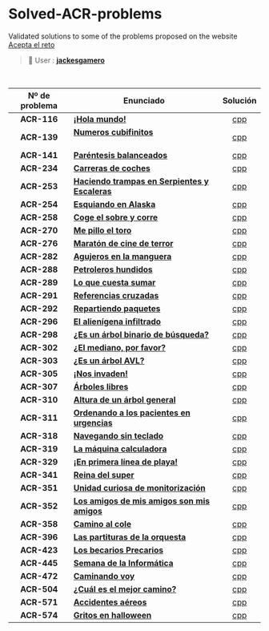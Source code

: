 # Solved-ACR-problems
Validated solutions to some of the problems proposed on the website [Acepta el reto](https://www.aceptaelreto.com/)

> 👤 User :  [**jackesgamero**](https://www.aceptaelreto.com/user/profile.php?id=20371)

<br>

<center>

|Nº de problema  | Enunciado| Solución
|:---:|--|:---:|
| **ACR-116** | [**¡Hola mundo!**](https://www.aceptaelreto.com/problem/statement.php?id=116)| [cpp](https://github.com/Jackesgamero/Solved-ACR-problems/blob/master/Problemas/116%20-%20Hola%20Mundo/116%20-%20Hola%20Mundo/Source.cpp)| | |
| **ACR-139** | [**Numeros cubifinitos**](https://www.aceptaelreto.com/problem/statement.php?id=139) &emsp; &emsp; &emsp; &emsp; &emsp; &emsp; &emsp; &emsp; &emsp; &emsp;| [cpp](https://github.com/Jackesgamero/Solved-ACR-problems/blob/master/Problemas/139%20-%20Numeros%20cubifinitos/Numeros_cubifinitos/Main.cpp)| | |
| **ACR-141** | [**Paréntesis balanceados**](https://www.aceptaelreto.com/problem/statement.php?id=141)| [cpp](https://github.com/Jackesgamero/Solved-ACR-problems/blob/master/Problemas/141%20-%20Parentesis%20balanceados/Parentesis_equilibrados/Main.cpp)| | |
| **ACR-234** | [**Carreras de coches**](https://www.aceptaelreto.com/problem/statement.php?id=234) | [cpp](https://github.com/Jackesgamero/Solved-ACR-problems/blob/master/Problemas/234%20-%20Carreras%20de%20coches/33%20-%20Carreras%20de%20coches/Source.cpp)| | |
| **ACR-253** | [**Haciendo trampas en Serpientes y Escaleras**](https://www.aceptaelreto.com/problem/statement.php?id=253#:~:text=Si%20la%20ficha%20termina%20en,planteado%20no%20requiere%20ninguna%20destreza.) | [cpp](https://github.com/Jackesgamero/Solved-ACR-problems/blob/master/Problemas/253%20-%20Serpientes%20y%20escaleras/19%20-%20Serpientes%20y%20escaleras/Source.cpp)| | |
| **ACR-254** | [**Esquiando en Alaska**](https://www.aceptaelreto.com/problem/statement.php?id=254) | [cpp](https://github.com/Jackesgamero/Solved-ACR-problems/blob/master/Problemas/254%20-%20Esquiando%20en%20Alaska/30%20-%20Esquiando%20en%20Alaska/Source.cpp)| | |
| **ACR-258** | [**Coge el sobre y corre**](https://www.aceptaelreto.com/problem/statement.php?id=258)| [cpp](https://github.com/Jackesgamero/Solved-ACR-problems/blob/master/Problemas/258%20-%20Coge%20el%20sobre%20y%20corre/Coge_el_sobre_y_corre/Main.cpp)| | |
| **ACR-270** | [**Me pillo el toro**](https://www.aceptaelreto.com/problem/statement.php?id=270) | [cpp](https://github.com/Jackesgamero/Solved-ACR-problems/blob/master/Problemas/270%20-%20Me%20pillo%20el%20toro/Me_pillo_el_toro/Source.cpp)| | |
| **ACR-276** | [**Maratón de cine de terror**](https://www.aceptaelreto.com/problem/statement.php?id=276) | [cpp](https://github.com/Jackesgamero/Solved-ACR-problems/blob/master/Problemas/276%20-%20Maraton%20de%20cine%20de%20terror/29%20-%20Maraton%20de%20cine%20de%20terror/Source.cpp)| | |
| **ACR-282** | [**Agujeros en la manguera**](https://www.aceptaelreto.com/problem/statement.php?id=282) | [cpp](https://github.com/Jackesgamero/Solved-ACR-problems/blob/master/Problemas/282%20-%20Agujeros%20en%20la%20manguera/27%20-%20Agujeros%20en%20la%20manguera/Source.cpp)| | |
| **ACR-288** | [**Petroleros hundidos**](https://www.aceptaelreto.com/problem/statement.php?id=288) | [cpp](https://github.com/Jackesgamero/Solved-ACR-problems/blob/master/Problemas/288%20-%20Petroleros%20hundidos/20%20-%20Petroleros%20hundidos/Source.cpp)| | |
| **ACR-289** | [**Lo que cuesta sumar**](https://www.aceptaelreto.com/problem/submission.php?id=503361) | [cpp](https://github.com/Jackesgamero/Solved-ACR-problems/blob/master/270%20-%20Me%20pillo%20el%20toro/Me_pillo_el_toro/Source.cpp)| | |
| **ACR-291** | [**Referencias cruzadas**](https://www.aceptaelreto.com/problem/statement.php?id=291)| [cpp](https://github.com/Jackesgamero/Solved-ACR-problems/blob/master/Problemas/291%20-%20Referencias%20cruzadas/Referencias%20cruzadas/Source.cpp)| | |
| **ACR-292** | [**Repartiendo paquetes**](https://www.aceptaelreto.com/problem/statement.php?id=292) | [cpp](https://github.com/Jackesgamero/Solved-ACR-problems/blob/master/Problemas/292%20-%20Repartiendo%20paquetes/26%20-%20Repartiendo%20paquetes/Source.cpp)| | |
| **ACR-296** | [**El alienígena infiltrado**](https://www.aceptaelreto.com/problem/statement.php?id=296) | [cpp](https://github.com/Jackesgamero/Solved-ACR-problems/blob/master/Problemas/296%20-%20El%20alienigena%20infiltrado/32%20-%20El%20alienigena%20infiltrado/Source.cpp)| | |
| **ACR-298** | [**¿Es un árbol binario de búsqueda?**](https://www.aceptaelreto.com/problem/statement.php?id=298)| [cpp](https://github.com/Jackesgamero/Solved-ACR-problems/blob/master/Problemas/298%20-%20%C2%BFEs%20un%20%C3%A1rbol%20binario%20de%20b%C3%BAsqueda/Es%20arbol%20binario/Source.cpp)| | |
| **ACR-302** | [**¿El mediano, por favor?**](https://www.aceptaelreto.com/problem/statement.php?id=302) | [cpp](https://github.com/Jackesgamero/Solved-ACR-problems/blob/master/Problemas/302%20-%20El%20mediano%20por%20favor/El%20mediano%20por%20favor/Source.cpp)| | |
| **ACR-303** | [**¿Es un árbol AVL?**](https://www.aceptaelreto.com/problem/statement.php?id=303) | [cpp](https://github.com/Jackesgamero/Solved-ACR-problems/blob/master/Problemas/303%20-%20Es%20un%20arbol%20AVL/Es%20un%20arbol%20AVL/01.cpp)| | |
| **ACR-305** | [**¡Nos invaden!**](https://www.aceptaelreto.com/problem/statement.php?id=305) | [cpp](https://github.com/Jackesgamero/Solved-ACR-problems/blob/master/Problemas/305%20-%20Nos%20invaden/28%20-%20Nos%20invaden/Source.cpp)| | |
| **ACR-307** | [**Árboles libres**](https://www.aceptaelreto.com/problem/statement.php?id=307) | [cpp](https://github.com/Jackesgamero/Solved-ACR-problems/blob/master/Problemas/307%20-%20Arboles%20libres/10%20-%20Arboles%20libres/Source.cpp)| | |
| **ACR-310** | [**Altura de un árbol general**](https://www.aceptaelreto.com/problem/statement.php?id=310)| [cpp](https://github.com/Jackesgamero/Solved-ACR-problems/blob/master/Problemas/310%20-%20Altura%20de%20un%20arbol%20general/Altura_de_un_arbol/Main.cpp)| | |
| **ACR-311** | [**Ordenando a los pacientes en urgencias**](https://www.aceptaelreto.com/problem/statement.php?id=311) | [cpp](https://github.com/Jackesgamero/Solved-ACR-problems/blob/master/Problemas/311%20-%20Ordenando%20a%20los%20pacientes%20en%20urgencias/Ordenando%20a%20los%20pacientes%20en%20urgencias/Source.cpp)| | |
| **ACR-318** | [**Navegando sin teclado**](https://www.aceptaelreto.com/problem/statement.php?id=318) | [cpp](https://github.com/Jackesgamero/Solved-ACR-problems/blob/master/Problemas/318%20-%20Navegando%20sin%20teclado/23%20-%20Navegando%20sin%20teclado/Source.cpp)| | |
| **ACR-319** | [**La máquina calculadora**](https://www.aceptaelreto.com/problem/statement.php?id=319) | [cpp](https://github.com/Jackesgamero/Solved-ACR-problems/blob/master/Problemas/319%20-%20La%20maquina%20calculadora/16%20-%20La%20maquina%20calculadora/Source.cpp)| | |
| **ACR-329** | [**¡En primera línea de playa!**](https://www.aceptaelreto.com/problem/statement.php?id=329) | [cpp](https://github.com/Jackesgamero/Solved-ACR-problems/blob/master/Problemas/329%20-%20En%20primera%20linea%20de%20playa/31%20-%20En%20primera%20linea%20de%20playa/Source.cpp)| | |
| **ACR-341** | [**Reina del super**](https://www.aceptaelreto.com/problem/statement.php?id=341) | [cpp](https://github.com/Jackesgamero/Solved-ACR-problems/blob/master/Problemas/341%20-%20Reina%20del%20super/Reina%20del%20super/Source.cpp)| | |
| **ACR-351** | [**Unidad curiosa de monitorización**](https://www.aceptaelreto.com/problem/statement.php?id=351) | [cpp](https://github.com/Jackesgamero/Solved-ACR-problems/blob/master/Problemas/351%20-%20Unidad%20curiosa%20de%20monitorizacion/Unidad%20curiosa%20de%20monitorizacion/Source.cpp)| | |
| **ACR-352** | [**Los amigos de mis amigos son mis amigos**](https://www.aceptaelreto.com/problem/statement.php?id=352) | [cpp](https://github.com/Jackesgamero/Solved-ACR-problems/blob/master/Problemas/352%20-%20Los%20amigos%20de%20mis%20amigos%20son%20mis%20amigos/11%20-%20Los%20amigos%20de%20mis%20amigos%20son%20mis%20amigos/Source.cpp)| | |
| **ACR-358** | [**Camino al cole**](https://www.aceptaelreto.com/problem/statement.php?id=358) | [cpp](https://github.com/Jackesgamero/Solved-ACR-problems/blob/master/Problemas/358%20-%20Camino%20al%20cole/24%20-%20Camino%20al%20cole/Source.cpp)| | |
| **ACR-396** | [**Las partituras de la orquesta**](https://www.aceptaelreto.com/problem/statement.php?id=396) | [cpp](https://github.com/Jackesgamero/Solved-ACR-problems/blob/master/Problemas/396%20-%20Las%20partituras%20de%20la%20orquesta/Las%20partituras%20de%20la%20orquesta/Source.cpp)| | |
| **ACR-423** | [**Los becarios Precarios**](https://www.aceptaelreto.com/problem/statement.php?id=423) | [cpp](https://github.com/Jackesgamero/Solved-ACR-problems/blob/master/Problemas/423%20-%20Los%20becarios%20Precarios/Becarios%20Precarios/Source.cpp)| | |
| **ACR-445** | [**Semana de la Informática**](https://www.aceptaelreto.com/problem/statement.php?id=445) | [cpp](https://github.com/Jackesgamero/Solved-ACR-problems/blob/master/Problemas/445%20-%20Semana%20de%20la%20informatica/34%20-%20Semana%20de%20la%20informatica/Source.cpp)| | |
| **ACR-472** | [**Caminando voy**](https://www.aceptaelreto.com/problem/statement.php?id=472) | [cpp](https://github.com/Jackesgamero/Solved-ACR-problems/blob/master/Problemas/472%20-%20Caminando%20voy/Caminando%20voy/Source.cpp)| | |
| **ACR-504** | [**¿Cuál es el mejor camino?**](https://www.aceptaelreto.com/problem/statement.php?id=504) | [cpp](https://github.com/Jackesgamero/Solved-ACR-problems/blob/master/Problemas/504%20-%20Cual%20es%20el%20mejor%20camino/25%20-%20Cual%20es%20el%20mejor%20camino/Source.cpp)| | |
| **ACR-571** | [**Accidentes aéreos**](https://www.aceptaelreto.com/problem/statement.php?id=571)| [cpp](https://github.com/Jackesgamero/Solved-ACR-problems/blob/master/Problemas/571%20-%20Accidentes%20aereos/Accidentes_aereos/Main.cpp)| | |
| **ACR-574** | [**Gritos en halloween**](https://www.aceptaelreto.com/problem/statement.php?id=574) | [cpp](https://github.com/Jackesgamero/Solved-ACR-problems/blob/master/Problemas/574%20-%20Gritos%20en%20halloween/Gritos%20en%20halloween/Source.cpp)| | |

<center>
